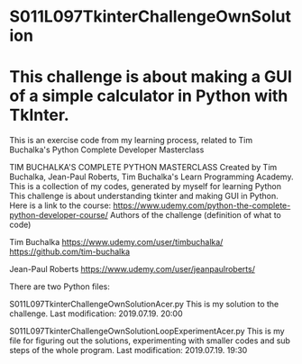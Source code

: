# S011L097TkinterChallengeOwnSolution
# This challenge is about making a GUI of a simple calculator in Python with TkInter. 
This is an exercise code from my learning process, related to Tim Buchalka's Python Complete Developer Masterclass

TIM BUCHALKA'S COMPLETE PYTHON MASTERCLASS Created by Tim Buchalka, Jean-Paul Roberts,
Tim Buchalka's Learn Programming Academy.
This is a collection of my codes, generated by myself for learning Python
This challenge is about understanding tkinter and making GUI in Python.
Here is a link to the course: 
https://www.udemy.com/python-the-complete-python-developer-course/
Authors of the challenge (definition of what to code)

Tim Buchalka
https://www.udemy.com/user/timbuchalka/
https://github.com/tim-buchalka

Jean-Paul Roberts
https://www.udemy.com/user/jeanpaulroberts/


There are two Python files:

S011L097TkinterChallengeOwnSolutionAcer.py
This is my solution to the challenge.
Last modification: 2019.07.19. 20:00
 
S011L097TkinterChallengeOwnSolutionLoopExperimentAcer.py
This is my file for figuring out the solutions, experimenting with smaller codes and sub steps of the whole program.
Last modification: 2019.07.19. 19:30
  
 
